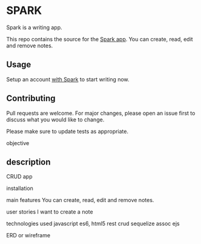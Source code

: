 # SPARK

Spark is a writing app.

This repo contains the source for the [Spark app](https://ssparks.herokuapp.com/). You can create, read, edit and remove notes. 

## Usage
Setup an account [with Spark](https://ssparks.herokuapp.com) to start writing now.

## Contributing
Pull requests are welcome. For major changes, please open an issue first to discuss what you would like to change.

Please make sure to update tests as appropriate.


objective

## description
CRUD app

installation

main features
You can create, read, edit and remove notes.

user stories
I want to create a note

technologies used
javascript es6, html5
rest
crud
sequelize assoc
ejs


ERD or wireframe